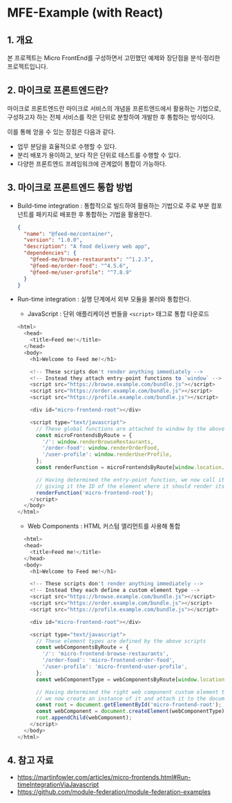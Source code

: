 # MFE-Example (with React)

## 1. 개요

본 프로젝트는 Micro FrontEnd를 구성하면서 고민했던 예제와 장단점을 분석·정리한 프로젝트입니다.

## 2. 마이크로 프론트엔드란?

마이크로 프론트엔드란 마이크로 서비스의 개념을 프론트엔드에서 활용하는 기법으로, 구성하고자 하는 전체 서비스를 작은 단위로 분할하여 개발한 후 통합하는 방식이다.

이를 통해 얻을 수 있는 장점은 다음과 같다.

- 업무 분담을 효율적으로 수행할 수 있다.
- 분리 배포가 용이하고, 보다 작은 단위로 테스트를 수행할 수 있다.
- 다양한 프론트엔드 프레임워크에 관계없이 통합이 가능하다.

## 3. 마이크로 프론트엔드 통합 방법

- Build-time integration : 통합적으로 빌드하여 활용하는 기법으로 주로 부분 컴포넌트를 패키지로 배포한 후 통합하는 기법을 활용한다.

  ```json
  {
    "name": "@feed-me/container",
    "version": "1.0.0",
    "description": "A food delivery web app",
    "dependencies": {
      "@feed-me/browse-restaurants": "^1.2.3",
      "@feed-me/order-food": "^4.5.6",
      "@feed-me/user-profile": "^7.8.9"
    }
  }
  ```

- Run-time integration : 실행 단계에서 외부 모듈을 불러와 통합한다.
  - JavaScript : 단위 애플리케이션 번들을 `<script>` 태그로 통합 다운로드
  
  ```javascript
  <html>
    <head>
      <title>Feed me!</title>
    </head>
    <body>
      <h1>Welcome to Feed me!</h1>

      <!-- These scripts don't render anything immediately -->
      <!-- Instead they attach entry-point functions to `window` -->
      <script src="https://browse.example.com/bundle.js"></script>
      <script src="https://order.example.com/bundle.js"></script>
      <script src="https://profile.example.com/bundle.js"></script>

      <div id="micro-frontend-root"></div>

      <script type="text/javascript">
        // These global functions are attached to window by the above scripts
        const microFrontendsByRoute = {
          '/': window.renderBrowseRestaurants,
          '/order-food': window.renderOrderFood,
          '/user-profile': window.renderUserProfile,
        };
        const renderFunction = microFrontendsByRoute[window.location.pathname];

        // Having determined the entry-point function, we now call it,
        // giving it the ID of the element where it should render itself
        renderFunction('micro-frontend-root');
      </script>
    </body>
  </html>
  ```
  
  - Web Components : HTML 커스텀 엘리먼트를 사용해 통합
  
  ```javascript
    <html>
    <head>
      <title>Feed me!</title>
    </head>
    <body>
      <h1>Welcome to Feed me!</h1>

      <!-- These scripts don't render anything immediately -->
      <!-- Instead they each define a custom element type -->
      <script src="https://browse.example.com/bundle.js"></script>
      <script src="https://order.example.com/bundle.js"></script>
      <script src="https://profile.example.com/bundle.js"></script>

      <div id="micro-frontend-root"></div>

      <script type="text/javascript">
        // These element types are defined by the above scripts
        const webComponentsByRoute = {
          '/': 'micro-frontend-browse-restaurants',
          '/order-food': 'micro-frontend-order-food',
          '/user-profile': 'micro-frontend-user-profile',
        };
        const webComponentType = webComponentsByRoute[window.location.pathname];

        // Having determined the right web component custom element type,
        // we now create an instance of it and attach it to the document
        const root = document.getElementById('micro-frontend-root');
        const webComponent = document.createElement(webComponentType);
        root.appendChild(webComponent);
      </script>
    </body>
  </html>

  ```

## 4. 참고 자료

- https://martinfowler.com/articles/micro-frontends.html#Run-timeIntegrationViaJavascript
- https://github.com/module-federation/module-federation-examples

